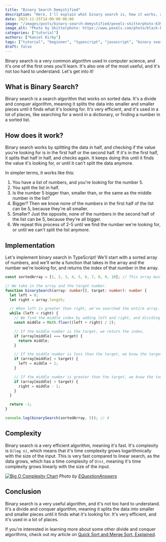 ```yaml
---
title: "Binary Search Demystified"
description: "Here, I'll explain what binary search is, how it works, and show a basic example of it in TypeScript."
date: 2023-11-25T14:00:00-06:00
image: "/images/posts/binary-search-demystified/pexels-skitterphoto-63901.jpg"
image_alt: "Photo by Skitterphoto: https://www.pexels.com/photo/black-binocular-on-round-device-63901/"
categories: ["tutorial"]
authors: ["Kaniel Kirby"]
tags: ["tutorial", "beginner", "typescript", "javascript", "binary search", "divide and conquer", "data structures", "algorithms", "searching"]
draft: false
---
```


Binary search is a very common algorithm used in computer science, and it's one of the first ones you'll learn. It's also one of the most useful, and it's not too hard to understand. Let's get into it!

## What is Binary Search?

Binary search is a search algorithm that works on sorted data. It's a divide and conquer algorithm, meaning it splits the data into smaller and smaller pieces until it finds what it's looking for. It's very efficient, and it's used in a lot of places, like searching for a word in a dictionary, or finding a number in a sorted list.

## How does it work?

Binary search works by splitting the data in half, and checking if the value you're looking for is in the first half or the second half. If it's in the first half, it splits that half in half, and checks again. It keeps doing this until it finds the value it's looking for, or until it can't split the data anymore.

In simpler terms, it works like this:

1. You have a list of numbers, and you're looking for the number 5.
2. You split the list in half.
3. Is the number 5 bigger than, smaller than, or the same as the middle number in the list?
4. Bigger? Then we know none of the numbers in the first half of the list can be 5, because they're all smaller.
5. Smaller? Just the opposite, none of the numbers in the second half of the list can be 5, because they're all bigger.
6. We repeat this process of 2-5 until we find the number we're looking for, or until we can't split the list anymore.

## Implementation

Let's implement binary search in TypeScript! We'll start with a sorted array of numbers, and we'll write a function that takes in the array and the number we're looking for, and returns the index of that number in the array.

```typescript
const sortedArray = [1, 2, 3, 4, 5, 6, 7, 8, 9, 10]; // This array must be sorted.

// We take in the array and the target number.
function binarySearch(array: number[], target: number): number {
  let left = 0;
  let right = array.length;

  // When left is greater than right, we've searched the entire array.
  while (left < right) {
    // We find the middle index by adding left and right, and dividing by 2.
    const middle = Math.floor((left + right) / 2);

    // If the middle number is the target, we return the index.
    if (array[middle] === target) {
      return middle;
    }

    // If the middle number is less than the target, we know the target is in the right half of the array.
    if (array[middle] < target) {
      left = middle + 1;
    }

    // If the middle number is greater than the target, we know the target is in the left half of the array.
    if (array[middle] > target) {
      right = middle - 1;
    }
  }

  return -1;
}

console.log(binarySearch(sortedArray, 5)); // 4
```

## Complexity

Binary search is a very efficient algorithm, meaning it's fast. It's complexity is `O(log n)`, which means that it's time complexity grows logarithmically with the size of the input. This is very fast compared to linear search, as the data grows, which has a time complexity of `O(n)`, meaning it's time complexity grows linearly with the size of the input.

[![Big O Complexity Chart](/images/posts/binary-search-demystified/log2n-3001320127.gif)](https://en.wikipedia.org/wiki/Big_O_notation)
*Photo by [EQuestionAnswers](https://www.equestionanswers.com/c/c-binary-search.php)*

## Conclusion

Binary search is a very useful algorithm, and it's not too hard to understand. It's a divide and conquer algorithm, meaning it splits the data into smaller and smaller pieces until it finds what it's looking for. It's very efficient, and it's used in a lot of places.

If you're interested in learning more about some other divide and conquer algorithms, check out my article on [Quick Sort and Merge Sort, Explained](/quick-sort-and-merge-sort-explained/).
